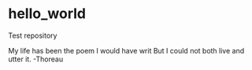 # hello_world
Test repository

My life has been the poem I would have writ
But I could not both live and utter it.
-Thoreau
